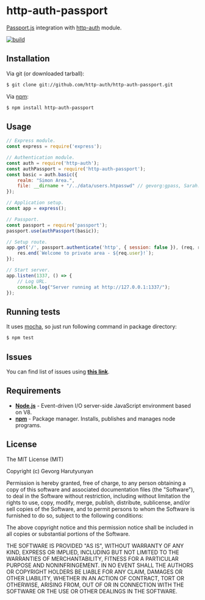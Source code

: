 # http-auth-passport
[Passport.js](http://www.passportjs.org/) integration with [http-auth](https://github.com/http-auth/http-auth) module.

[![build](https://github.com/http-auth/http-auth-passport/workflows/build/badge.svg)](https://github.com/http-auth/http-auth-passport/actions?query=workflow%3Abuild)

## Installation

Via git (or downloaded tarball):

```bash
$ git clone git://github.com/http-auth/http-auth-passport.git
```
Via [npm](http://npmjs.org/):

```bash
$ npm install http-auth-passport
```	

## Usage
```javascript
// Express module.
const express = require('express');

// Authentication module.
const auth = require('http-auth');
const authPassport = require('http-auth-passport');
const basic = auth.basic({
    realm: "Simon Area.",
    file: __dirname + "/../data/users.htpasswd" // gevorg:gpass, Sarah:testpass
});

// Application setup.
const app = express();

// Passport.
const passport = require('passport');
passport.use(authPassport(basic));

// Setup route.
app.get('/', passport.authenticate('http', { session: false }), (req, res) => {
    res.end(`Welcome to private area - ${req.user}!`);
});

// Start server.
app.listen(1337, () => {
    // Log URL.
    console.log("Server running at http://127.0.0.1:1337/");
});
```


## Running tests

It uses [mocha](https://mochajs.org/), so just run following command in package directory:

```bash
$ npm test
```

## Issues

You can find list of issues using **[this link](http://github.com/http-auth/http-auth-passport/issues)**.

## Requirements

 - **[Node.js](http://nodejs.org)** - Event-driven I/O server-side JavaScript environment based on V8.
 - **[npm](http://npmjs.org)** - Package manager. Installs, publishes and manages node programs.

## License

The MIT License (MIT)

Copyright (c) Gevorg Harutyunyan

Permission is hereby granted, free of charge, to any person obtaining a copy of
this software and associated documentation files (the "Software"), to deal in
the Software without restriction, including without limitation the rights to
use, copy, modify, merge, publish, distribute, sublicense, and/or sell copies of
the Software, and to permit persons to whom the Software is furnished to do so,
subject to the following conditions:

The above copyright notice and this permission notice shall be included in all
copies or substantial portions of the Software.

THE SOFTWARE IS PROVIDED "AS IS", WITHOUT WARRANTY OF ANY KIND, EXPRESS OR
IMPLIED, INCLUDING BUT NOT LIMITED TO THE WARRANTIES OF MERCHANTABILITY, FITNESS
FOR A PARTICULAR PURPOSE AND NONINFRINGEMENT. IN NO EVENT SHALL THE AUTHORS OR
COPYRIGHT HOLDERS BE LIABLE FOR ANY CLAIM, DAMAGES OR OTHER LIABILITY, WHETHER
IN AN ACTION OF CONTRACT, TORT OR OTHERWISE, ARISING FROM, OUT OF OR IN
CONNECTION WITH THE SOFTWARE OR THE USE OR OTHER DEALINGS IN THE SOFTWARE.
